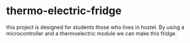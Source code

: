 # thermo-electric-fridge
this project is designed for students those who lives in hostel. By using a microcontroller and a thermoelectric module we can make this fridge.
